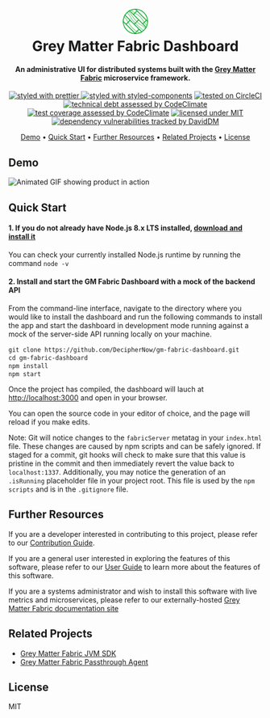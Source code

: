 <h1 align="center">
  <br>
  <img src="./docs/assets/gm-fabric.png" alt="Grey Matter Fabric Logo" width="50">
  <br>
  Grey Matter Fabric Dashboard
  <br>
</h1>

<h4 align="center">An administrative UI for distributed systems built with the <a href="http://deciphernow.com/grey-matter#fabric" target="_blank">Grey Matter Fabric</a> microservice framework.</h4>

<p align="center">
  <a href="https://github.com/prettier/prettier" target="_blank">
    <img src="https://img.shields.io/badge/formatted_with-prettier-ff69b4.svg"
         alt="styled with prettier">
  </a>
  <a href="https://www.styled-components.com/" target="_blank"><img src="https://img.shields.io/badge/styled_with-%F0%9F%92%85%20styled--components-orange.svg?colorB=daa357" alt="styled with styled-components"></a>
  <a href="https://circleci.com/gh/DecipherNow/gm-fabric-dashboard/tree/master" target="_blank"><img src="https://circleci.com/gh/DecipherNow/gm-fabric-dashboard/tree/master.svg?style=shield" alt="tested on CircleCI"></a>
  <a href="https://codeclimate.com/github/DecipherNow/gm-fabric-dashboard/maintainability" target="_blank"><img src="https://api.codeclimate.com/v1/badges/5897b230fb0a038b75d8/maintainability" alt="technical debt assessed by CodeClimate"></a>
  <a href="https://codeclimate.com/github/DecipherNow/gm-fabric-dashboard/test_coverage" target="_blank"><img src="https://api.codeclimate.com/v1/badges/5897b230fb0a038b75d8/test_coverage" alt="test coverage assessed by CodeClimate"></a>
  <a href="https://opensource.org/licenses/mit-license.php" target="_blank"><img src="https://badges.frapsoft.com/os/mit/mit.svg?v=103" alt="licensed under MIT"></a>
  <a href="https://david-dm.org/deciphernow/gm-fabric-dashboard" target="_blank"><img src="https://david-dm.org/deciphernow/gm-fabric-dashboard.svg" alt="dependency vulnerabilities tracked by DavidDM"></a>
</p>

<p align="center">
  <a href="#demo">Demo</a> •
  <a href="#quick-start">Quick Start</a> •
  <a href="#further-resources">Further Resources</a> •
  <a href="#related-projects">Related Projects</a> •
  <a href="#license">License</a>
</p>

## Demo

<img alt="Animated GIF showing product in action" src="https://media.giphy.com/media/3o6fJ7w7GS3PyUKq2c/giphy.gif" >

## Quick Start

#### 1. If you do not already have Node.js 8.x LTS installed, <a href="https://nodejs.org/en/download/" target="_blank">download and install it</a>

You can check your currently installed Node.js runtime by running the command `node -v`

#### 2. Install and start the GM Fabric Dashboard with a mock of the backend API

From the command-line interface, navigate to the directory where you would like to install the dashboard and run the following commands to install the app and start the dashboard in development mode running against a mock of the server-side API running locally on your machine.

```
git clone https://github.com/DecipherNow/gm-fabric-dashboard.git
cd gm-fabric-dashboard
npm install
npm start
```

Once the project has compiled, the dashboard will lauch at [http://localhost:3000](http://localhost:3000) and open in your browser.

You can open the source code in your editor of choice, and the page will reload if you make edits.

Note: Git will notice changes to the `fabricServer` metatag in your `index.html` file. These changes are caused by npm scripts and can be safely ignored. If staged for a commit, git hooks will check to make sure that this value is pristine in the commit and then immediately revert the value back to `localhost:1337`. Additionally, you may notice the generation of an `.isRunning` placeholder file in your project root. This file is used by the `npm scripts` and is in the `.gitignore` file.

## Further Resources

If you are a developer interested in contributing to this project, please refer to our [Contribution Guide](./CONTRIBUTING.md).

If you are a general user interested in exploring the features of this software, please refer to our [User Guide](./docs/overview.md) to learn more about the features of this software.

If you are a systems administrator and wish to install this software with live metrics and microservices, please refer to our externally-hosted [Grey Matter Fabric documentation site](http://www.deciphernow.com/)

## Related Projects

* [Grey Matter Fabric JVM SDK](https://github.com/DecipherNow/gm-fabric-jvm)
* [Grey Matter Fabric Passthrough Agent](https://github.com/DecipherNow/gm-fabric-jvmagent)

## License

MIT
